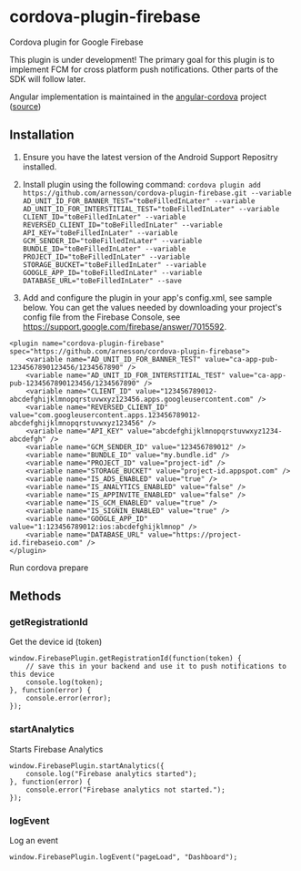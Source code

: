 # cordova-plugin-firebase
Cordova plugin for Google Firebase

This plugin is under development! The primary goal for this plugin is to implement FCM for cross platform push notifications. Other parts of the SDK will follow later.

Angular implementation is maintained in the [angular-cordova](https://github.com/arnesson/angular-cordova) project ([source](https://github.com/arnesson/angular-cordova/blob/master/src/plugins/3rdparty/firebase.js))

## Installation

1. Ensure you have the latest version of the Android Support Repositry installed.
2. Install plugin using the following command:
`cordova plugin add https://github.com/arnesson/cordova-plugin-firebase.git --variable AD_UNIT_ID_FOR_BANNER_TEST="toBeFilledInLater" --variable AD_UNIT_ID_FOR_INTERSTITIAL_TEST="toBeFilledInLater" --variable CLIENT_ID="toBeFilledInLater" --variable REVERSED_CLIENT_ID="toBeFilledInLater" --variable API_KEY="toBeFilledInLater" --variable GCM_SENDER_ID="toBeFilledInLater" --variable BUNDLE_ID="toBeFilledInLater" --variable PROJECT_ID="toBeFilledInLater" --variable STORAGE_BUCKET="toBeFilledInLater" --variable GOOGLE_APP_ID="toBeFilledInLater" --variable DATABASE_URL="toBeFilledInLater" --save`

3. Add and configure the plugin in your app's config.xml, see sample below. You can get the values needed by downloading your project's config file from the Firebase Console, see https://support.google.com/firebase/answer/7015592.
```
<plugin name="cordova-plugin-firebase" spec="https://github.com/arnesson/cordova-plugin-firebase">
    <variable name="AD_UNIT_ID_FOR_BANNER_TEST" value="ca-app-pub-1234567890123456/1234567890" />
    <variable name="AD_UNIT_ID_FOR_INTERSTITIAL_TEST" value="ca-app-pub-1234567890123456/1234567890" />
    <variable name="CLIENT_ID" value="123456789012-abcdefghijklmnopqrstuvwxyz123456.apps.googleusercontent.com" />
    <variable name="REVERSED_CLIENT_ID" value="com.googleusercontent.apps.123456789012-abcdefghijklmnopqrstuvwxyz123456" />
    <variable name="API_KEY" value="abcdefghijklmnopqrstuvwxyz1234-abcdefgh" />
    <variable name="GCM_SENDER_ID" value="123456789012" />
    <variable name="BUNDLE_ID" value="my.bundle.id" />
    <variable name="PROJECT_ID" value="project-id" />
    <variable name="STORAGE_BUCKET" value="project-id.appspot.com" />
    <variable name="IS_ADS_ENABLED" value="true" />
    <variable name="IS_ANALYTICS_ENABLED" value="false" />
    <variable name="IS_APPINVITE_ENABLED" value="false" />
    <variable name="IS_GCM_ENABLED" value="true" />
    <variable name="IS_SIGNIN_ENABLED" value="true" />
    <variable name="GOOGLE_APP_ID" value="1:123456789012:ios:abcdefghijklmnop" />
    <variable name="DATABASE_URL" value="https://project-id.firebaseio.com" />
</plugin>
```

Run cordova prepare

## Methods

### getRegistrationId

Get the device id (token)
```
window.FirebasePlugin.getRegistrationId(function(token) {
    // save this in your backend and use it to push notifications to this device
    console.log(token);
}, function(error) {
    console.error(error);
});
```

### startAnalytics

Starts Firebase Analytics
```
window.FirebasePlugin.startAnalytics({
    console.log("Firebase analytics started");
}, function(error) {
    console.error("Firebase analytics not started.");
});
```

### logEvent

Log an event
```
window.FirebasePlugin.logEvent("pageLoad", "Dashboard");
```
